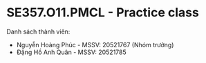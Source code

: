# SE357.O11.PMCL - Practice class

Danh sách thành viên:
- Nguyễn Hoàng Phúc - MSSV: 20521767 (Nhóm trưởng)
- Đặng Hồ Anh Quân - MSSV: 20521785

